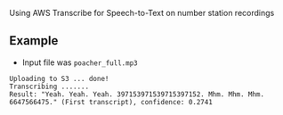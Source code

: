 Using AWS Transcribe for Speech-to-Text on number station recordings

## Example

* Input file was `poacher_full.mp3`

```commandline
Uploading to S3 ... done!
Transcribing .......
Result: "Yeah. Yeah. Yeah. 397153971539715397152. Mhm. Mhm. Mhm. 6647566475." (First transcript), confidence: 0.2741
```